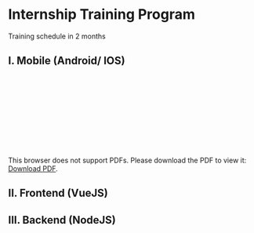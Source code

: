 # Internship Training Program
Training schedule in 2 months

## I. Mobile (Android/ IOS)
<object data="https://github.com/3C-Technology/Internship-Training-Program/files/6129095/Mobile_Training_Program.pdf" type="application/pdf" width="700px" height="700px">
    <embed src="http://yoursite.com/the.pdf">
        <p>This browser does not support PDFs. Please download the PDF to view it: <a href="https://github.com/3C-Technology/Internship-Training-Program/files/6129095/Mobile_Training_Program.pdf">Download PDF</a>.</p>
    </embed>
</object>

## II. Frontend (VueJS)


## III. Backend (NodeJS)
